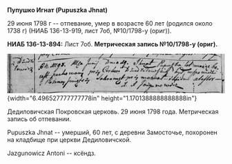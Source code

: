 **Пупушко Игнат (Pupuszka Jhnat)**

29 июня 1798 г -- отпевание, умер в возрасте 60 лет (родился около 1738
г) (НИАБ 136-13-919, лист 7об, №10/1798-у (ориг)).

**НИАБ 136-13-894:** Лист 7об. **Метрическая запись №10/1798-у (ориг).**

![](./media/ed857eaa9ce944ccfd9f570f28a5ec6b4550d52f.png){width="6.496527777777778in"
height="1.1701388888888888in"}

Дедиловичская Покровская церковь. 29 июня 1798 года. Метрическая запись
об отпевании.

Pupuszka Jhnat -- умерший, 60 лет, с деревни Замосточье, похоронен на
кладбище при церкви Дедиловичской.

Jazgunowicz Antoni -- ксёндз.
